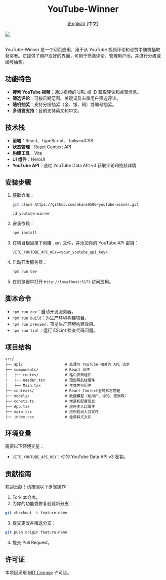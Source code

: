 <h1 align="center">YouTube-Winner</h1>
<div align="center">
  <a href="./README.md">[English]</a>
  [中文]
</div>

<br/>
<img src="./public/demo.gif">
<br/>
<br/>


YouTube-Winner 是一个网页应用，用于从 YouTube 视频评论和点赞中随机抽取获奖者。它提供了用户友好的界面，可用于筛选评论、管理用户池，并进行分级或编号抽奖。

## 功能特色

- **搜索 YouTube 视频**：通过视频的 URL 或 ID 获取评论和点赞信息。
- **筛选评论**：可按日期范围、关键词及去重用户筛选评论。
- **随机抽奖**：支持分级抽奖（金、银、铜）或编号抽奖。
- **多语言支持**：目前支持英文和中文。

## 技术栈

- **前端**：React、TypeScript、TailwindCSS
- **状态管理**：React Context API
- **构建工具**：Vite
- **UI 组件**：HeroUI
- **YouTube API**：通过 YouTube Data API v3 获取评论和视频详情

## 安装步骤

1. 获取仓库：
    ```bash
    git clone https://github.com/akane9506/youtube-winner.git
    ```
    ```
    cd youtube-winner
    ```

2. 安装依赖：
    ```bash
    npm install
    ```

3. 在项目根目录下创建 `.env` 文件，并添加你的 YouTube API 密钥：
    ```env
    VITE_YOUTUBE_API_KEY=<your_youtube_api_key>
    ```

4. 启动开发服务器：
    ```bash
    npm run dev
    ```

5. 在浏览器中打开 `http://localhost:5173` 访问应用。

## 脚本命令
- `npm run dev`：启动开发服务器。
- `npm run build`：为生产环境构建项目。
- `npm run preview`：预览生产环境构建效果。
- `npm run lint`：运行 ESLint 检查代码问题。

## 项目结构

```plaintext
src/
├── api/                   # 处理与 YouTube 相关的 API 请求
├── components/            # React 组件
│   ├── routes/            # 路由页面组件
│   ├── Header.tsx         # 顶部导航栏组件
│   ├── Main.tsx           # 主体内容组件
├── contexts/              # React Context全局状态管理
├── models/                # 数据模型（如用户、评论、视频等）
├── consts.ts              # 常量和配置信息
├── App.tsx                # 应用主入口组件
├── main.tsx               # 应用启动入口文件
├── index.css              # 全局样式文件
```

## 环境变量

需要以下环境变量：

- `VITE_YOUTUBE_API_KEY`：你的 YouTube Data API v3 密钥。

## 贡献指南

欢迎贡献！请按照以下步骤操作：

1. Fork 本仓库。
2. 为你的功能或修复创建新分支：
  ```bash
  git checkout -b feature-name
  ```
3. 提交更改并推送分支：
  ```bash
  git push origin feature-name
  ```
4. 提交 Pull Request。

## 许可证

本项目采用 [MIT License](LICENSE) 许可证。
